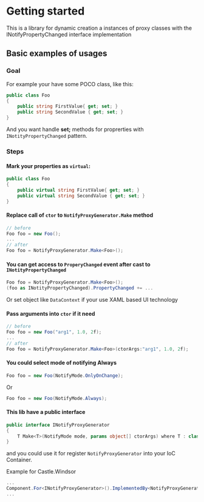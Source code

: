 # Getting started
This is a library for dynamic creation a instances of proxy classes with the INotifyPropertyChanged interface implementation

## Basic examples of usages

### Goal
For example your have some POCO class, like this:

``` C#
public class Foo
{
    public string FirstValue{ get; set; }
    public string SecondValue { get; set; }
}
```

And you want handle **set;** methods for proprerties with `INotityPropertyChanged` pattern.

### Steps

#### Mark your properties as `virtual`:

``` C#
public class Foo
{
    public virtual string FirstValue{ get; set; }
    public virtual string SecondValue { get; set; }
}
```

#### Replace call of `ctor` to `NotifyProxyGenerator.Make` method

``` C#
// before
Foo foo = new Foo();
...
// after
Foo foo = NotifyProxyGenerator.Make<Foo>();
```

#### You can get access to `ProperyChanged` event after cast to `INotityPropertyChanged`

``` C#
Foo foo = NotifyProxyGenerator.Make<Foo>();
(foo as INotityPropertyChanged).PropertyChanged += ...
```

Or set object like `DataContext` if your use XAML based UI technology

#### Pass arguments into `ctor` if it need

``` C#
// before
Foo foo = new Foo("arg1", 1.0, 2f);
...
// after
Foo foo = NotifyProxyGenerator.Make<Foo>(ctorArgs:"arg1", 1.0, 2f);
```

#### You could select mode of notifying Always

``` C#
Foo foo = new Foo(NotifyMode.OnlyOnChange);
```
Or
``` C#
Foo foo = new Foo(NotifyMode.Always);
```

#### This lib have a public interface 

``` C#
public interface INotifyProxyGenerator
{
    T Make<T>(NotifyMode mode, params object[] ctorArgs) where T : class;
}
```

and you could use it for register `NotifyProxyGenerator` into your IoC Container.

Example for Castle.Windsor

``` C#
...
Component.For<INotifyProxyGenerator>().ImplementedBy<NotifyProxyGenerator>()
...
```
